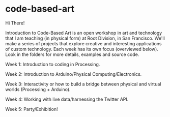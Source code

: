 # code-based-art

Hi There! 

Introduction to Code-Based Art is an open workshop in art and technology that I am teaching (in physical form) at Root Division, in San Francisco. 
We'll make a series of projects that explore creative and interesting applications of custom technology. 
Each week has its own focus (overviewed below). Look in the folders for more details, examples and source code. 

Week 1:
Introduction to coding in Processing.

Week 2:
Introduction to Arduino/Physical Computing/Electronics.

Week 3: 
Interactivity or how to build a bridge between physical and virtual worlds (Processing + Arduino).

Week 4: 
Working with live data/harnessing the Twitter API.

Week 5:
Party/Exhibition!
